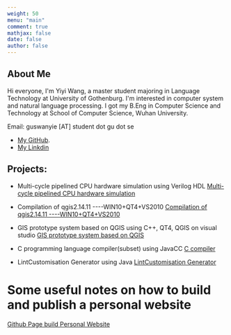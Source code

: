 ```yaml
---
weight: 50
menu: "main"
comment: true
mathjax: false
date: false
author: false
---
```

## About Me
Hi everyone, I'm Yiyi Wang, a master student majoring in Language Technology at University of Gothenburg. I'm interested in computer system and natural language processing. I got my B.Eng in Computer Science and Technology at School of Computer Science, Wuhan University. 

Email: guswanyie [AT] student dot gu dot se
* [My GitHub](https://github.com/Braveoneone).
* [My Linkdin](https://www.linkedin.com/in/yiyi-wang-0551b7179/)

## Projects:
* Multi-cycle pipelined CPU hardware simulation using Verilog HDL
[Multi-cycle pipelined CPU hardware simulation](https://braveoneone.github.io/cpuVHDL.pdf)
<!-- ![Multi-cycle pipelined CPU hardware simulation](https://braveoneone.github.io/cpuVHDL.pdf) -->
* Compilation of qgis2.14.11 ----WIN10+QT4+VS2010 
[Compilation of qgis2.14.11 ----WIN10+QT4+VS2010](https://braveoneone.github.io/GIS11.pdf)
<!-- ![Compilation of qgis2.14.11 ----WIN10+QT4+VS2010](https://braveoneone.github.io/GIS11.pdf) -->
* GIS prototype system based on QGIS using C++, QT4, QGIS on visual studio
[GIS prototype system based on QGIS](https://braveoneone.github.io/GIS12.pdf)
<!-- ![GIS prototype system based on QGIS](https://braveoneone.github.io/GIS12.pdf) -->
* C programming language compiler(subset) using JavaCC
[C compiler](https://braveoneone.github.io/javacc.pdf)
<!-- ![C compiler](https://braveoneone.github.io/javacc.pdf) -->
* LintCustomisation Generator using Java
[LintCustomisation Generator](https://github.com/Braveoneone/LintCustomisation/tree/main)
<!-- ![LintCustomisation Generator](https://github.com/Braveoneone/LintCustomisation/tree/main) -->

# Some useful notes on how to build and publish a personal website
[Github Page build Personal Website](https://braveoneone.github.io/post/github-hugo/)

